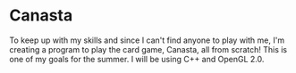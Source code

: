 Canasta
=======

To keep up with my skills and since I can't find anyone to play with me, I'm creating a program to play the card game, Canasta, all from scratch! This is one of my goals for the summer. I will be using C++ and OpenGL 2.0.
